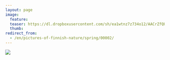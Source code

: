 ```yaml
---
layout: page
image:
  feature:
  teaser: https://dl.dropboxusercontent.com/sh/ea1wtnz7z734o12/AACrZfQUUDUcF1p3ks-C4SsCa/luontokuvat/kev%C3%A4t/IMG_20130511_075119-245px.jpg
  thumb:
redirect_from:
  - /en/pictures-of-finnish-nature/spring/00002/
---
```


[![](https://dl.dropboxusercontent.com/sh/ea1wtnz7z734o12/AACbAOoXrZLURkC557pCOLNYa/luontokuvat/kev%C3%A4t/IMG_20130511_075119-800px.jpg)](https://dl.dropboxusercontent.com/sh/ea1wtnz7z734o12/AACiU9dILD0mmrXckEK1D7oAa/luontokuvat/kev%C3%A4t/IMG_20130511_075119.jpg)

